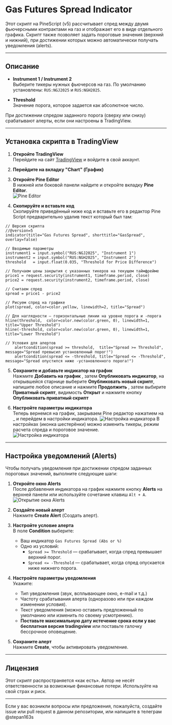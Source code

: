 # Gas Futures Spread Indicator

Этот скрипт на PineScript (v5) рассчитывает спред между двумя фьючерсными контрактами на газ и отображает его в виде отдельного графика. Скрипт также позволяет задать пороговые значения (верхний и нижний), при достижении которых можно автоматически получать уведомления (alerts).

---

## Описание

- **Instrument 1 / Instrument 2**  
  Выберите тикеры нужных фьючерсов на газ. По умолчанию установлены: `RUS:NGJ2025` и `RUS:NGH2025`.


- **Threshold**  
  Значение порога, которое задается как абсолютное число.

При достижении спредом заданного порога (сверху или снизу) срабатывают алерты, если они настроены в TradingView.

---

## Установка скрипта в TradingView

1. **Откройте TradingView**  
   Перейдите на сайт [TradingView](https://www.tradingview.com) и войдите в свой аккаунт.

2. **Перейдите на вкладку "Chart" (График)**  

3. **Откройте Pine Editor**  
   В нижней или боковой панели найдите и откройте вкладку **Pine Editor**.  
   ![Pine Editor](img/pine_editor.png)

4. **Скопируйте и вставьте код**  
   Скопируйте приведённый ниже код и вставьте его в редактор Pine Script предварительно удалив текст который был там:

```pine
// Версия скрипта
//@version=5
indicator(title="Gas Futures Spread", shorttitle="GasSpread", overlay=false)

// Вводимые параметры
instrument1 = input.symbol("RUS:NGJ2025", "Instrument 1")
instrument2 = input.symbol("RUS:NGH2025", "Instrument 2")
threshold   = input.float(0.035, "Threshold for Price Difference")

// Получаем цены закрытия с указанных тикеров на текущем таймфрейме
price1 = request.security(instrument1, timeframe.period, close)
price2 = request.security(instrument2, timeframe.period, close)

// Считаем спред
spread = price1 - price2

// Рисуем спред на графике
plot(spread, color=color.yellow, linewidth=2, title="Spread")

// Для наглядности — горизонтальные линии на уровне порога и -порога
hline(threshold,  color=color.new(color.green, 0), linewidth=1, title="Upper Threshold")
hline(-threshold, color=color.new(color.green, 0), linewidth=1, title="Lower Threshold")

// Условия для алертов
    alertcondition(spread >= threshold,  title="Spread >= Threshold",   message="Spread превысил установленный порог!")
    alertcondition(spread <= -threshold, title="Spread <= -Threshold",  message="Spread опустился ниже -установленного порога!")
```
5. **Сохраните и добавьте индикатор на график**  
   Нажмите **Добавить на график** , затем **Опубликовать индикатор**, на открывшейся старнице выберите **Опубликовать новый скрипт**, напишите любое описание и нажмите **Продолжить** , затем выбирите **Приватный скрипт**, видимость **Открыт** и нажмите кнопку **Опубликовать приватный скрипт**
   
6. **Настройте параметры индикатора**  
   Теперь вернемся на график, закрываем Pine редактор нажатием на _ и перейдем в настройки индикатора.
   ![Настройка индикатора](img/settings1.png)
   В настройках (иконка шестерёнки) можно изменить тикеры, режим расчета спреда и пороговое значение.  
   ![Настройка индикатора](img/setup.png)

---

## Настройка уведомлений (Alerts)

Чтобы получать уведомления при достижении спредом заданных пороговых значений, выполните следующие шаги:

1. **Откройте окно Alerts**  
   После добавления индикатора на график нажмите кнопку **Alerts** на верхней панели или используйте сочетание клавиш `Alt + A`.  
   ![Открытие окна Alerts](img/notification.png)

2. **Создайте новый алерт**  
   Нажмите **Create Alert** (Создать алерт).

3. **Настройте условие алерта**  
   В поле **Condition** выберите:
   - Ваш индикатор `Gas Futures Spread (Abs or %)`
   - Одно из условий:
     - `Spread >= Threshold` — срабатывает, когда спред превышает верхний порог.
     - `Spread <= -Threshold` — срабатывает, когда спред опускается ниже нижнего порога.

4. **Настройте параметры уведомления**  
   Укажите:
   - Тип уведомления (звук, всплывающее окно, e-mail и т.д.)
   - Частоту срабатывания алерта (одноразово или при каждом изменении условия).
   - Текст уведомления (можно оставить предложенный по умолчанию или изменить по своему усмотрению).
   - **Поставьте максимальную дату истечение срока если у вас бесплатная версия tradingview** или поставьте галочку бессрочное оповещение.
5. **Сохраните алерт**  
   Нажмите **Create**, чтобы активировать уведомление.

---

## Лицензия

Этот скрипт распространяется «как есть». Автор не несёт ответственности за возможные финансовые потери. Используйте на свой страх и риск.

---

Если у вас возникли вопросы или предложения, пожалуйста, создайте issue или pull request в данном репозитории, или напишите в телеграм @stepan163s
